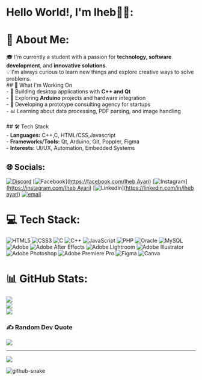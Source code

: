 # Hello World!, I'm Iheb👋🏼:
# 💫 About Me:
🎓 I'm currently a student with a passion for **technology, software development**, and **innovative solutions**.  <br>💡 I'm always curious to learn new things and explore creative ways to solve problems.<br>## 🚀 What I'm Working On<br>- 🔧 Building desktop applications with **C++ and Qt**<br>- 🤖 Exploring **Arduino** projects and hardware integration<br>- 💼 Developing a prototype consulting agency for startups<br>- 📊 Learning about data processing, PDF parsing, and image handling<br><br>## 🛠️ Tech Stack<br>- **Languages:** C++,C, HTML/CSS,Javascript<br>- **Frameworks/Tools:** Qt, Arduino, Git, Poppler, Figma<br>- **Interests:** UI/UX, Automation, Embedded Systems


## 🌐 Socials:
[![Discord](https://img.shields.io/badge/Discord-%237289DA.svg?logo=discord&logoColor=white)](https://discord.gg/iheb#6010) [![Facebook](https://img.shields.io/badge/Facebook-%231877F2.svg?logo=Facebook&logoColor=white)]([https://facebook.com/Iheb Ayari](https://www.facebook.com/profile.php?id=100081151973045)) [![Instagram](https://img.shields.io/badge/Instagram-%23E4405F.svg?logo=Instagram&logoColor=white)][(https://instagram.com/Iheb Ayari](https://www.instagram.com/iheb___ayari/)) [![LinkedIn](https://img.shields.io/badge/LinkedIn-%230077B5.svg?logo=linkedin&logoColor=white)]([https://linkedin.com/in/iheb ayari](https://www.linkedin.com/in/iheb-ayari-43abb3346/)) [![email](https://img.shields.io/badge/Email-D14836?logo=gmail&logoColor=white)](mailto:ihebayari7mm@gmail.com) 

# 💻 Tech Stack:
![HTML5](https://img.shields.io/badge/html5-%23E34F26.svg?style=for-the-badge&logo=html5&logoColor=white) ![CSS3](https://img.shields.io/badge/css3-%231572B6.svg?style=for-the-badge&logo=css3&logoColor=white) ![C](https://img.shields.io/badge/c-%2300599C.svg?style=for-the-badge&logo=c&logoColor=white) ![C++](https://img.shields.io/badge/c++-%2300599C.svg?style=for-the-badge&logo=c%2B%2B&logoColor=white) ![JavaScript](https://img.shields.io/badge/javascript-%23323330.svg?style=for-the-badge&logo=javascript&logoColor=%23F7DF1E) ![PHP](https://img.shields.io/badge/php-%23777BB4.svg?style=for-the-badge&logo=php&logoColor=white) ![Oracle](https://img.shields.io/badge/Oracle-F80000?style=for-the-badge&logo=oracle&logoColor=white) ![MySQL](https://img.shields.io/badge/mysql-4479A1.svg?style=for-the-badge&logo=mysql&logoColor=white) ![Adobe](https://img.shields.io/badge/adobe-%23FF0000.svg?style=for-the-badge&logo=adobe&logoColor=white) ![Adobe After Effects](https://img.shields.io/badge/Adobe%20After%20Effects-9999FF.svg?style=for-the-badge&logo=Adobe%20After%20Effects&logoColor=white) ![Adobe Lightroom](https://img.shields.io/badge/Adobe%20Lightroom-31A8FF.svg?style=for-the-badge&logo=Adobe%20Lightroom&logoColor=white) ![Adobe Illustrator](https://img.shields.io/badge/adobe%20illustrator-%23FF9A00.svg?style=for-the-badge&logo=adobe%20illustrator&logoColor=white) ![Adobe Photoshop](https://img.shields.io/badge/adobe%20photoshop-%2331A8FF.svg?style=for-the-badge&logo=adobe%20photoshop&logoColor=white) ![Adobe Premiere Pro](https://img.shields.io/badge/Adobe%20Premiere%20Pro-9999FF.svg?style=for-the-badge&logo=Adobe%20Premiere%20Pro&logoColor=white) ![Figma](https://img.shields.io/badge/figma-%23F24E1E.svg?style=for-the-badge&logo=figma&logoColor=white) ![Canva](https://img.shields.io/badge/Canva-%2300C4CC.svg?style=for-the-badge&logo=Canva&logoColor=white)
# 📊 GitHub Stats:
![](https://github-readme-stats.vercel.app/api?username=ihebayari123&theme=dark&hide_border=false&include_all_commits=false&count_private=false)<br/>
![](https://nirzak-streak-stats.vercel.app/?user=ihebayari123&theme=dark&hide_border=false)<br/>
![](https://github-readme-stats.vercel.app/api/top-langs/?username=ihebayari123&theme=dark&hide_border=false&include_all_commits=false&count_private=false&layout=compact)

### ✍️ Random Dev Quote
![](https://quotes-github-readme.vercel.app/api?type=horizontal&theme=radical)

---
[![](https://visitcount.itsvg.in/api?id=ihebayari123&icon=0&color=0)](https://visitcount.itsvg.in)

<!-- Proudly created with GPRM ( https://gprm.itsvg.in ) -->



<picture>
  <source media="(prefers-color-scheme: dark)" srcset="https://raw.githubusercontent.com/tobiasmeyhoefer/tobiasmeyhoefer/output/github-snake-dark.svg" />
  <source media="(prefers-color-scheme: light)" srcset="https://raw.githubusercontent.com/tobiasmeyhoefer/tobiasmeyhoefer/output/github-snake.svg" />
  <img alt="github-snake" src="https://raw.githubusercontent.com/tobiasmeyhoefer/tobiasmeyhoefer/output/github-snake.svg" />
</picture>
